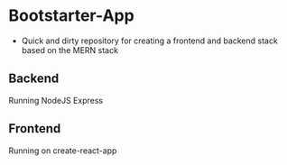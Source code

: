 Bootstarter-App
=====================================

- Quick and dirty repository for creating a frontend and backend stack based on the MERN stack

## Backend

Running NodeJS Express 

## Frontend

Running on create-react-app
